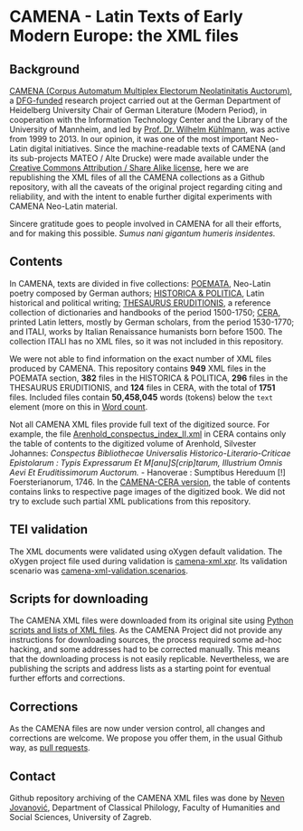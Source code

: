 # CAMENA - Latin Texts of Early Modern Europe: the XML files

## Background

[CAMENA (Corpus Automatum Multiplex Electorum Neolatinitatis Auctorum)](http://www.uni-mannheim.de/mateo/camenahtdocs/camena_e.html), a [DFG-funded](http://www.dfg.de/) research project carried out at the German Department of Heidelberg University Chair of German Literature (Modern Period), in cooperation with the Information Technology Center and the Library of the University of Mannheim, and led by [Prof. Dr. Wilhelm Kühlmann](http://www.gs.uni-heidelberg.de/personen/kuehlmann.html), was active from 1999 to 2013. In our opinion, it was one of the most important Neo-Latin digital initiatives. Since the machine-readable texts of CAMENA (and its sub-projects MATEO / Alte Drucke) were made available under the [Creative Commons Attribution / Share Alike license](LICENSE.md), here we are republishing the XML files of all the CAMENA collections as a Github repository, with all the caveats of the original project regarding citing and reliability, and with the intent to enable further digital experiments with CAMENA Neo-Latin material.

Sincere gratitude goes to people involved in CAMENA for all their efforts, and for making this possible. *Sumus nani gigantum humeris insidentes.*

## Contents

In CAMENA, texts are divided in five collections: [POEMATA](poemata), Neo-Latin poetry composed by German authors; [HISTORICA & POLITICA](historicapolitica), Latin historical and political writing; [THESAURUS ERUDITIONIS](thesaurus), a reference collection of dictionaries and handbooks of the period 1500-1750; [CERA](cera), printed Latin letters, mostly by German scholars, from the period 1530-1770; and ITALI, works by Italian Renaissance humanists born before 1500. The collection ITALI has no XML files, so it was not included in this repository.

We were not able to find information on the exact number of XML files produced by CAMENA. This repository contains **949** XML files in the POEMATA section, **382** files in the HISTORICA & POLITICA, **296** files in the THESAURUS ERUDITIONIS, and **124** files in CERA, with the total of **1751** files. Included files contain **50,458,045** words (tokens) below the `text` element (more on this in [Word count](Wordcount.md).

Not all CAMENA XML files provide full text of the digitized source. For example, the file [Arenhold_conspectus_index_II.xml](cera/Arenhold_conspectus_index_II.xml) in CERA contains only the table of contents to the digitized volume of Arenhold, Silvester Johannes: *Conspectus Bibliothecae Universalis Historico-Literario-Criticae Epistolarum : Typis Expressarum Et M[anu]S[crip]tarum, Illustrium Omnis Aevi Et Eruditissimorum Auctorum.* - Hanoverae : Sumptibus Hereduum [!] Foersterianorum, 1746. In the [CAMENA-CERA version](http://www.uni-mannheim.de/mateo/cera/autoren/arenhold_cera.html), the table of contents contains links to respective page images of the digitized book. We did not try to exclude such partial XML publications from this repository.

## TEI validation

The XML documents were validated using oXygen default validation. The oXygen project file used during validation is [camena-xml.xpr](camena-xml.xpr). Its validation scenario was [camena-xml-validation.scenarios](camena-xml-validation.scenarios).

## Scripts for downloading

The CAMENA XML files were downloaded from its original site using [Python scripts and lists of XML files](downloading-scripts). As the CAMENA Project did not provide any instructions for downloading sources, the process required some ad-hoc hacking, and some addresses had to be corrected manually. This means that the downloading process is not easily replicable. Nevertheless, we are publishing the scripts and address lists as a starting point for eventual further efforts and corrections.

## Corrections

As the CAMENA files are now under version control, all changes and corrections are welcome. We propose you offer them, in the usual Github way, as [pull requests](https://help.github.com/articles/about-pull-requests/).

## Contact

Github repository archiving of the CAMENA XML files was done by [Neven Jovanović](orcid.org/0000-0002-9119-399X), Department of Classical Philology, Faculty of Humanities and Social Sciences, 
University of Zagreb.

